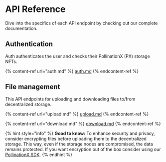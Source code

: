 # API Reference

Dive into the specifics of each API endpoint by checking out our complete documentation.

## Authentication

Auth authenticates the user and checks their PollinationX (PX) storage NFTs.

{% content-ref url="auth.md" %}
[auth.md](auth.md)
{% endcontent-ref %}

## File management

This API endpoints for uploading and downloading files to/from decentralized storage.

{% content-ref url="upload.md" %}
[upload.md](upload.md)
{% endcontent-ref %}

{% content-ref url="download.md" %}
[download.md](download.md)
{% endcontent-ref %}

{% hint style="info" %}
**Good to know:** To enhance security and privacy, consider encrypting files before uploading them to the decentralized storage. This way, even if the storage nodes are compromised, the data remains protected. If you want encryption out of the box consider using our [PollinationX SDK](../px-sdk/).
{% endhint %}
